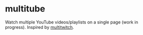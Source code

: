 # multitube

Watch multiple YouTube videos/playlists on a single page (work in progress). Inspired by [multitwitch](https://github.com/bhamrick/multitwitch).
